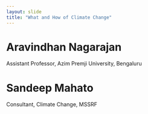 ```yaml
---
layout: slide
title: "What and How of Climate Change"
---
```







# Aravindhan Nagarajan
Assistant Professor, Azim Premji University, Bengaluru

# Sandeep Mahato
Consultant, Climate Change, MSSRF
